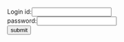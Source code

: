 <html>
<head>
<title>
Login from.
</title>
</head>
<body>
<form><br>
Login id:<input type ="text" name="username" value=""><br>
password:<input type ="password" name ="password"value=""><br>
<input type ="submit" value="submit"><br>
</form>
</body>
</html>
